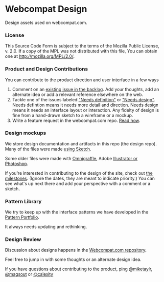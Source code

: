 # Webcompat Design

Design assets used on webcompat.com.

### License

This Source Code Form is subject to the terms of the Mozilla Public
License, v. 2.0. If a copy of the MPL was not distributed with this
file, You can obtain one at http://mozilla.org/MPL/2.0/.

### Product and Design Contributions

You can contribute to the product direction and user interface in a few ways
 1. Comment on an [existing issue in the backlog](https://github.com/webcompat/webcompat.com/issues?q=is%3Aopen+is%3Aissue). Add your thoughts, add an alternate idea or add a relevant reference elsewhere on the web.
 2. Tackle one of the issues labeled ["Needs definition"](https://github.com/webcompat/webcompat.com/labels/needs-definition) or ["Needs design"](https://github.com/webcompat/webcompat.com/labels/needs-design).  Needs defintion means it needs more detail and direction.  Needs design means it needs an interface layout or interaction. Any fidelty of design is fine from a hand-drawn sketch to a wireframe or a mockup.
 3. Write a feature request in the webcompat.com repo. [Read how](https://github.com/webcompat/webcompat.com/blob/master/CONTRIBUTING.md#feature-requests).

### Design mockups

We store design documentation and artifacts in this repo (the design repo).  Many of the files were made [using Sketch](http://bohemiancoding.com/sketch/).  

Some older files were made with [Omnigraffle](https://www.omnigroup.com/omnigraffle), Adobe [Illustrator or Photoshop](https://www.adobe.com/creativecloud.html).

If you're interested in contributing to the design of the site, check out [the milestones](https://github.com/webcompat/webcompat.com/milestones).  (Ignore the dates, they are meant to indicate priority.)  You can see what's up next there and add your perspective with a comment or a sketch. 

### Pattern Library

We try to keep up with the interface patterns we have developed in the [Pattern Portfolio](http://webcompat.github.io/webcompat.com/).  

It always needs updating and rethinking.

### Design Review

Discussion about designs happens in the [Webcompat.com repository](https://github.com/webcompat/webcompat.com/issues).  

Feel free to jump in with some thoughts or an alternate design idea.   

If you have questions about contributing to the product, ping [@miketaylr](https://twitter.com/magsout), [@magsout](https://twitter.com/magsout) or [@calexity](http://twitter.com/calexity)
